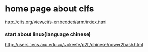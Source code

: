# home page about clfs
http://clfs.org/view/clfs-embedded/arm/index.html

### start about linux(language chinese)
http://users.cecs.anu.edu.au/~okeefe/p2b/chinese/power2bash.html